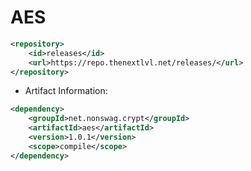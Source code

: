 # AES
```xml
<repository>
    <id>releases</id>
    <url>https://repo.thenextlvl.net/releases/</url>
</repository>
```
 * Artifact Information:
```xml
<dependency>
    <groupId>net.nonswag.crypt</groupId>
    <artifactId>aes</artifactId>
    <version>1.0.1</version>
    <scope>compile</scope>
</dependency>
 ```
